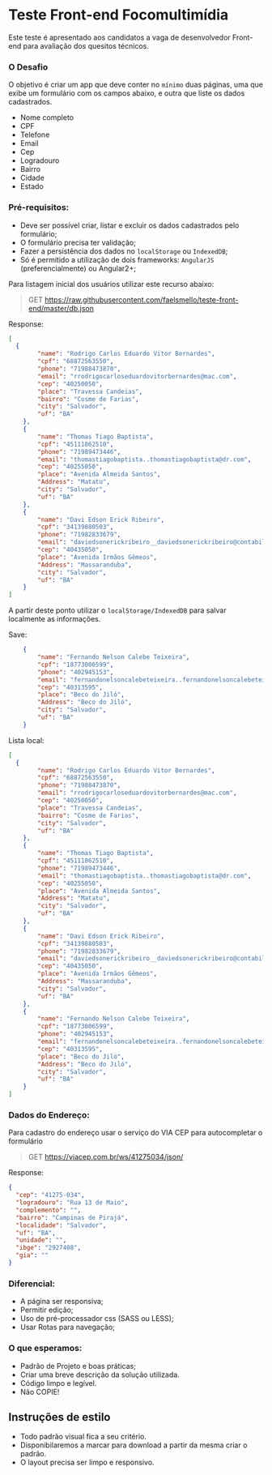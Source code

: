 # Teste Front-end Focomultimídia
Este teste é apresentado aos candidatos a vaga de desenvolvedor Front-end para avaliação dos quesitos técnicos.

### O Desafio

O objetivo é criar um app que deve conter no `mínimo` duas páginas, uma que exibe um formulário com os campos abaixo, e outra que liste os dados cadastrados.

* Nome completo
* CPF
* Telefone
* Email
* Cep
* Logradouro
* Bairro
* Cidade
* Estado

### Pré-requisitos: 
 - Deve ser possível criar, listar e excluir os dados cadastrados pelo formulário;
 - O formulário precisa ter validação;
 - Fazer a persistência dos dados no `localStorage` ou `IndexedDB`;
 - Só é permitido a utilização de dois frameworks: `AngularJS` (preferencialmente) ou Angular2+;

Para listagem inicial dos usuários utilizar este recurso abaixo:

> GET https://raw.githubusercontent.com/faelsmello/teste-front-end/master/db.json

Response:

```json
[
  {
        "name": "Rodrigo Carlos Eduardo Vitor Bernardes",
        "cpf": "68872563550",
        "phone": "71988473870",
        "email": "rrodrigocarloseduardovitorbernardes@mac.com",
        "cep": "40250050",
        "place": "Travessa Candeias",
        "bairro": "Cosme de Farias",
        "city": "Salvador",
        "uf": "BA"
    },
    {
        "name": "Thomas Tiago Baptista",
        "cpf": "45111862510",
        "phone": "71989473446",
        "email": "thomastiagobaptista..thomastiagobaptista@dr.com",
        "cep": "40255050",
        "place": "Avenida Almeida Santos",
        "Address": "Matatu",
        "city": "Salvador",
        "uf": "BA"
    },
    {
        "name": "Davi Edson Erick Ribeiro",
        "cpf": "34139880503",
        "phone": "71982833679",
        "email": "daviedsonerickribeiro__daviedsonerickribeiro@contabilidadelibra.com.br",
        "cep": "40435050",
        "place": "Avenida Irmãos Gêmeos",
        "Address": "Massaranduba",
        "city": "Salvador",
        "uf": "BA"
    }
]
```

A partir deste ponto utilizar o `localStorage/IndexedDB` para salvar localmente as informações.

Save:

```json
    {
        "name": "Fernando Nelson Calebe Teixeira",
        "cpf": "18773006599",
        "phone": "402945153",
        "email": "fernandonelsoncalebeteixeira..fernandonelsoncalebeteixeira@openlink.com.br",
        "cep": "40313595",
        "place": "Beco do Jiló",
        "Address": "Beco do Jiló",
        "city": "Salvador",
        "uf": "BA"
    }
```

Lista local:

```json
[
  {
        "name": "Rodrigo Carlos Eduardo Vitor Bernardes",
        "cpf": "68872563550",
        "phone": "71988473870",
        "email": "rrodrigocarloseduardovitorbernardes@mac.com",
        "cep": "40250050",
        "place": "Travessa Candeias",
        "bairro": "Cosme de Farias",
        "city": "Salvador",
        "uf": "BA"
    },
    {
        "name": "Thomas Tiago Baptista",
        "cpf": "45111862510",
        "phone": "71989473446",
        "email": "thomastiagobaptista..thomastiagobaptista@dr.com",
        "cep": "40255050",
        "place": "Avenida Almeida Santos",
        "Address": "Matatu",
        "city": "Salvador",
        "uf": "BA"
    },
    {
        "name": "Davi Edson Erick Ribeiro",
        "cpf": "34139880503",
        "phone": "71982833679",
        "email": "daviedsonerickribeiro__daviedsonerickribeiro@contabilidadelibra.com.br",
        "cep": "40435050",
        "place": "Avenida Irmãos Gêmeos",
        "Address": "Massaranduba",
        "city": "Salvador",
        "uf": "BA"
    },
    {
        "name": "Fernando Nelson Calebe Teixeira",
        "cpf": "18773006599",
        "phone": "402945153",
        "email": "fernandonelsoncalebeteixeira..fernandonelsoncalebeteixeira@openlink.com.br",
        "cep": "40313595",
        "place": "Beco do Jiló",
        "Address": "Beco do Jiló",
        "city": "Salvador",
        "uf": "BA"
    }
]
```
### Dados do Endereço:
Para cadastro do endereço usar o serviço do VIA CEP para autocompletar o formulário

> GET https://viacep.com.br/ws/41275034/json/

Response:
```json
{
  "cep": "41275-034",
  "logradouro": "Rua 13 de Maio",
  "complemento": "",
  "bairro": "Campinas de Pirajá",
  "localidade": "Salvador",
  "uf": "BA",
  "unidade": "",
  "ibge": "2927408",
  "gia": ""
}
```

### Diferencial:
 - A página ser responsiva;
 - Permitir edição;
 - Uso de pré-processador css (SASS ou LESS);
 - Usar Rotas para navegação;

### O que esperamos:
 - Padrão de Projeto e boas práticas;
 - Criar uma breve descrição da solução utilizada.
 - Código limpo e legível.
 - Não COPIE!

## Instruções de estilo
 
 - Todo padrão visual fica a seu critério.
 - Disponibilaremos a marcar para download a partir da mesma criar o padrão.
 - O layout precisa ser limpo e responsivo.


